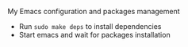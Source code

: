 My Emacs configuration and packages management

 - Run `sudo make deps` to install dependencies
 - Start emacs and wait for packages installation
